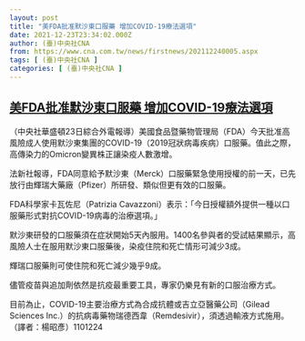 ```yaml
---
layout: post
title: "美FDA批准默沙東口服藥 增加COVID-19療法選項"
date: 2021-12-23T23:34:02.000Z
author: (臺)中央社CNA
from: https://www.cna.com.tw/news/firstnews/202112240005.aspx
tags: [ (臺)中央社CNA ]
categories: [ (臺)中央社CNA ]
---
```

<!--1640302442000-->
[美FDA批准默沙東口服藥 增加COVID-19療法選項](https://www.cna.com.tw/news/firstnews/202112240005.aspx)
------

<div>
<div></div><div><p>（中央社華盛頓23日綜合外電報導）美國食品暨藥物管理局（FDA）今天批准高風險成人使用默沙東集團的COVID-19（2019冠狀病毒疾病）口服藥。值此之際，高傳染力的Omicron變異株正讓染疫人數激增。</p><p>法新社報導，FDA同意給予默沙東（Merck）口服藥緊急使用授權的前一天，已先放行由輝瑞大藥廠（Pfizer）所研發、類似但更有效的口服藥。</p><p>FDA科學家卡瓦佐尼（Patrizia Cavazzoni）表示：「今日授權額外提供一種以口服藥形式對抗COVID-19病毒的治療選項。」</p><p>默沙東研發的口服藥須在症狀開始5天內服用。1400名參與者的受試結果顯示，高風險人士在服用默沙東口服藥後，染疫住院和死亡情形可減少3成。</p><p>輝瑞口服藥則可使住院和死亡減少幾乎9成。</p><p>儘管疫苗與追加劑依然是抗疫最重要工具，專家仍樂見有新的口服治療方式。</p><p>目前為止，COVID-19主要治療方式為合成抗體或吉立亞醫藥公司（Gilead Sciences Inc.）的抗病毒藥物瑞德西韋（Remdesivir），須透過輸液方式施用。（譯者：楊昭彥）1101224</p></div>
</div>
